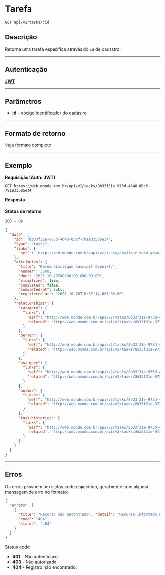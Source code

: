 # Tarefa

    GET api/v2/tasks/:id

## Descrição
Retorna uma tarefa especifica através do `id` de cadastro.

***

## Autenticação
**[JWT](../authentication/POST_tokens.md)**

***

## Parâmetros

  - **id** - código identificador do cadastro

***

## Formato de retorno

  Veja [formato completo](v1/full_format.md#tarefas)

***

## Exemplo

  **Requisição (Auth: JWT)**

    GET https://web.monde.com.br/api/v2/tasks/8b33f31e-973d-4648-8bcf-791e33585e34

  **Resposta**

  #### Status de retorno
    200 - Ok

  ``` json
  {
    "data": {
      "id": "8b33f31e-973d-4648-8bcf-791e33585e34",
      "type": "tasks",
      "links": {
        "self": "http://web.monde.com.br/api/v2/tasks/8b33f31e-973d-4648-8bcf-791e33585e34"
      },
      "attributes": {
        "title": "Rerum similique suscipit eveniet.",
        "number": 3668,
        "due": "2021-10-29T00:00:00.000-03:00",
        "visualized": true,
        "completed": false,
        "completed-at": null,
        "registered-at": "2021-10-28T16:37:14.601-03:00"
      },
      "relationships": {
        "category": {
          "links": {
            "self": "http://web.monde.com.br/api/v2/tasks/8b33f31e-973d-4648-8bcf-791e33585e34/relationships/category",
            "related": "http://web.monde.com.br/api/v2/tasks/8b33f31e-973d-4648-8bcf-791e33585e34/category"
          }
        },
        "person": {
          "links": {
            "self": "http://web.monde.com.br/api/v2/tasks/8b33f31e-973d-4648-8bcf-791e33585e34/relationships/person",
            "related": "http://web.monde.com.br/api/v2/tasks/8b33f31e-973d-4648-8bcf-791e33585e34/person"
          }
        },
        "assignee": {
          "links": {
            "self": "http://web.monde.com.br/api/v2/tasks/8b33f31e-973d-4648-8bcf-791e33585e34/relationships/assignee",
            "related": "http://web.monde.com.br/api/v2/tasks/8b33f31e-973d-4648-8bcf-791e33585e34/assignee"
          }
        },
        "author": {
          "links": {
            "self": "http://web.monde.com.br/api/v2/tasks/8b33f31e-973d-4648-8bcf-791e33585e34/relationships/author",
            "related": "http://web.monde.com.br/api/v2/tasks/8b33f31e-973d-4648-8bcf-791e33585e34/author"
          }
        },
        "task-historics": {
          "links": {
            "self": "http://web.monde.com.br/api/v2/tasks/8b33f31e-973d-4648-8bcf-791e33585e34/relationships/task-historics",
            "related": "http://web.monde.com.br/api/v2/tasks/8b33f31e-973d-4648-8bcf-791e33585e34/task-historics"
          }
        }
      }
    }
  }
  ```

***

## Erros
  Os erros possuem um status code especifico, geralmente com alguma mensagem de erro no formato:
  ``` json
  {
    "errors": [
      {
        "title": "Recurso não encontrado", "detail": "Recurso informado não encontrado",
        "code": "404",
        "status": "404"
      }
    ]
  } 
  ```

  Status code:
  - **401** - Não autenticado
  - **403** - Não autorizado
  - **404** - Registro não encontrado.
